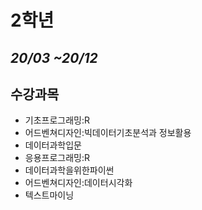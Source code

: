 # 2학년 
## _20/03 ~20/12_

## 수강과목



- 기초프로그래밍:R
- 어드벤쳐디자인:빅데이터기초분석과 정보활용
- 데이터과학입문
- 응용프로그래밍:R
- 데이터과학을위한파이썬
- 어드벤쳐디자인:데이터시각화
- 텍스트마이닝
